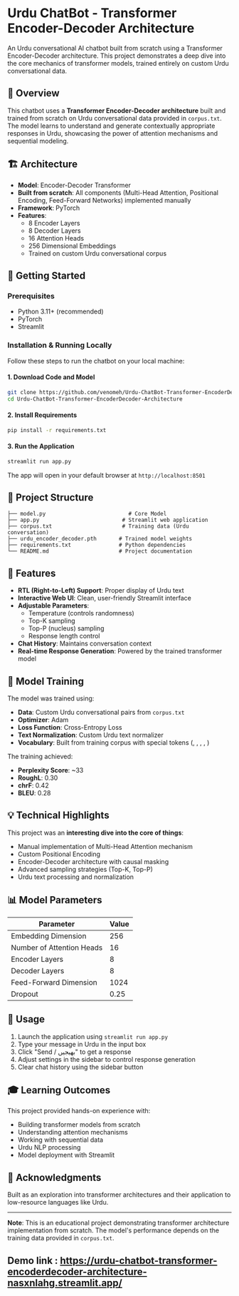 # Urdu ChatBot - Transformer Encoder-Decoder Architecture

An Urdu conversational AI chatbot built from scratch using a Transformer Encoder-Decoder architecture. This project demonstrates a deep dive into the core mechanics of transformer models, trained entirely on custom Urdu conversational data.

## 🌟 Overview

This chatbot uses a **Transformer Encoder-Decoder architecture** built and trained from scratch on Urdu conversational data provided in `corpus.txt`. The model learns to understand and generate contextually appropriate responses in Urdu, showcasing the power of attention mechanisms and sequential modeling.

## 🏗️ Architecture

- **Model**: Encoder-Decoder Transformer
- **Built from scratch**: All components (Multi-Head Attention, Positional Encoding, Feed-Forward Networks) implemented manually
- **Framework**: PyTorch
- **Features**:
  - 8 Encoder Layers
  - 8 Decoder Layers
  - 16 Attention Heads
  - 256 Dimensional Embeddings
  - Trained on custom Urdu conversational corpus

## 🚀 Getting Started

### Prerequisites

- Python 3.11+ (recommended)
- PyTorch
- Streamlit

### Installation & Running Locally

Follow these steps to run the chatbot on your local machine:

#### 1. Download Code and Model

```bash
git clone https://github.com/venomeh/Urdu-ChatBot-Transformer-EncoderDecoder-Architecture.git
cd Urdu-ChatBot-Transformer-EncoderDecoder-Architecture
```

#### 2. Install Requirements

```bash
pip install -r requirements.txt
```

#### 3. Run the Application

```bash
streamlit run app.py
```

The app will open in your default browser at `http://localhost:8501`

## 📁 Project Structure

```
├── model.py                          # Core Model
├── app.py                          # Streamlit web application
├── corpus.txt                      # Training data (Urdu conversation)
├── urdu_encoder_decoder.pth       # Trained model weights
├── requirements.txt               # Python dependencies
└── README.md                      # Project documentation
```

## 🎯 Features

- **RTL (Right-to-Left) Support**: Proper display of Urdu text
- **Interactive Web UI**: Clean, user-friendly Streamlit interface
- **Adjustable Parameters**:
  - Temperature (controls randomness)
  - Top-K sampling
  - Top-P (nucleus) sampling
  - Response length control
- **Chat History**: Maintains conversation context
- **Real-time Response Generation**: Powered by the trained transformer model

## 🧠 Model Training

The model was trained using:
- **Data**: Custom Urdu conversational pairs from `corpus.txt`
- **Optimizer**: Adam
- **Loss Function**: Cross-Entropy Loss
- **Text Normalization**: Custom Urdu text normalizer
- **Vocabulary**: Built from training corpus with special tokens (<PAD>, <SOS>, <EOS>, <UNK>, <MASK>)

The training achieved:
- **Perplexity Score**: ~33
- **RoughL**: 0.30
- **chrF**: 0.42
- **BLEU**: 0.28

  
## 💡 Technical Highlights

This project was an **interesting dive into the core of things**:
- Manual implementation of Multi-Head Attention mechanism
- Custom Positional Encoding
- Encoder-Decoder architecture with causal masking
- Advanced sampling strategies (Top-K, Top-P)
- Urdu text processing and normalization

## 📊 Model Parameters

| Parameter | Value |
|-----------|-------|
| Embedding Dimension | 256 |
| Number of Attention Heads | 16 |
| Encoder Layers | 8 |
| Decoder Layers | 8 |
| Feed-Forward Dimension | 1024 |
| Dropout | 0.25 |


## 📝 Usage

1. Launch the application using `streamlit run app.py`
2. Type your message in Urdu in the input box
3. Click "Send / بھیجیں" to get a response
4. Adjust settings in the sidebar to control response generation
5. Clear chat history using the sidebar button

## 🎓 Learning Outcomes

This project provided hands-on experience with:
- Building transformer models from scratch
- Understanding attention mechanisms
- Working with sequential data
- Urdu NLP processing
- Model deployment with Streamlit



## 🙏 Acknowledgments

Built as an exploration into transformer architectures and their application to low-resource languages like Urdu.

---

**Note**: This is an educational project demonstrating transformer architecture implementation from scratch. The model's performance depends on the training data provided in `corpus.txt`.

## Demo link : https://urdu-chatbot-transformer-encoderdecoder-architecture-nasxnlahg.streamlit.app/
